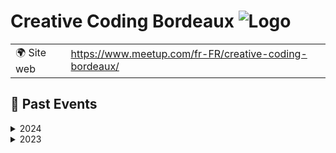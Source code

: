 # Creative Coding Bordeaux ![Logo](https://example.com/logo-creative-coding-bordeaux.png)

|                                |     |
| ------------------------------ | --- |
| 🌍 Site web                    | https://www.meetup.com/fr-FR/creative-coding-bordeaux/ |

<!-- EVENTS:START -->
## 📆 Past Events
<details>
<summary>2024</summary>

| Date | Event | Location | Link |
|------|--------|----------|------|
| 2024-10-24 19:00 | Atelier livecoding audiovisuel | TBD | https://www.meetup.com/creative-coding-bordeaux/events/303995439/ |
| 2024-09-12 18:30 | Playground #4 - Creative Coding | TBD | https://www.meetup.com/creative-coding-bordeaux/events/302826374/ |
| 2024-06-20 19:00 | Atelier livecoding sonore | TBD | https://www.meetup.com/creative-coding-bordeaux/events/301525559/ |
| 2024-02-29 18:30 | Playground #3 - Creative Coding | TBD | https://www.meetup.com/creative-coding-bordeaux/events/299114631/ |
</details>
<details>
<summary>2023</summary>

| Date | Event | Location | Link |
|------|--------|----------|------|
| 2023-11-30 18:30 | Playground #2 - Creative Coding | TBD | https://www.meetup.com/creative-coding-bordeaux/events/297313242/ |
| 2023-09-14 18:30 | Playground #1 - Creative Coding | TBD | https://www.meetup.com/creative-coding-bordeaux/events/295328666/ |
</details>

<!-- EVENTS:END -->